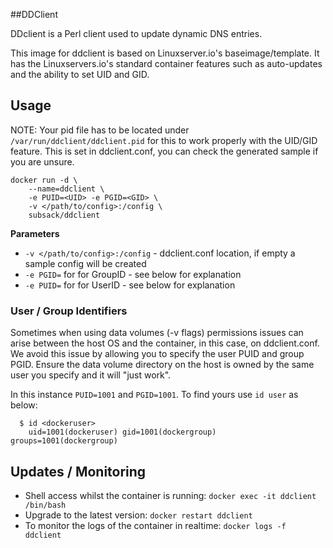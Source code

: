 ##DDClient

DDclient is a Perl client used to update dynamic DNS entries.

This image for ddclient is based on Linuxserver.io's baseimage/template. It has the Linuxservers.io's standard container features such as auto-updates and the ability to set UID and GID.

## Usage

NOTE: Your pid file has to be located under `/var/run/ddclient/ddclient.pid` for this to work properly with the UID/GID feature. This is set in ddclient.conf, you can check the generated sample if you are unsure.

```
docker run -d \
	--name=ddclient \
	-e PUID=<UID> -e PGID=<GID> \
	-v </path/to/config>:/config \
	subsack/ddclient
```

**Parameters**

* `-v </path/to/config>:/config` - ddclient.conf location, if empty a sample config will be created
* `-e PGID=` for for GroupID - see below for explanation
* `-e PUID=` for for UserID - see below for explanation

### User / Group Identifiers

Sometimes when using data volumes (-v flags) permissions issues can arise between the host OS and the container, in this case, on ddclient.conf. We avoid this issue by allowing you to specify the user PUID and group PGID. Ensure the data volume directory on the host is owned by the same user you specify and it will "just work".

In this instance `PUID=1001` and `PGID=1001`. To find yours use `id user` as below:

```
  $ id <dockeruser>
    uid=1001(dockeruser) gid=1001(dockergroup) groups=1001(dockergroup)
```

## Updates / Monitoring

* Shell access whilst the container is running: `docker exec -it ddclient /bin/bash`
* Upgrade to the latest version: `docker restart ddclient`
* To monitor the logs of the container in realtime: `docker logs -f ddclient`
